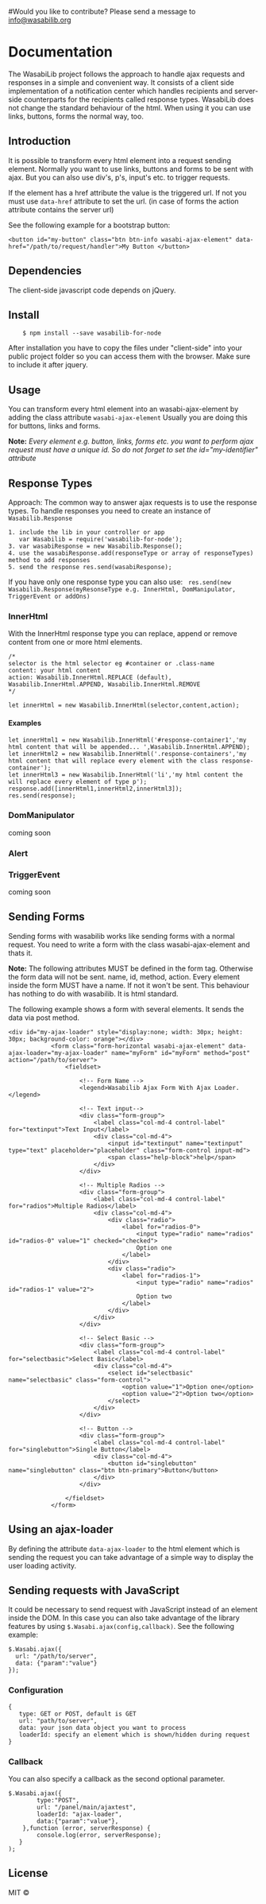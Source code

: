 #Would you like to contribute?
Please send a message to info@wasabilib.org


# Documentation
The WasabiLib project follows the approach to handle ajax requests and responses in a simple and convenient way. 
It consists of a client side implementation of a notification center which handles recipients and server-side counterparts for the recipients called response types.
WasabiLib does not change the standard behaviour of the html. When using it you can use links, buttons, forms the normal way, too. 

## Introduction
It is possible to transform every html element into a request sending element. Normally you want to use links, buttons and forms to be sent with ajax.
But you can also use div's, p's, input's etc. to trigger requests.

If the element has a href attribute the value is the triggered url. If not you must use `data-href` attribute to set the url. (in case of forms the action attribute contains the server url)

See the following example for a bootstrap button:

```
<button id="my-button" class="btn btn-info wasabi-ajax-element" data-href="/path/to/request/handler">My Button </button>
```

## Dependencies

The client-side javascript code depends on jQuery.

## Install

```
    $ npm install --save wasabilib-for-node
```
After installation you have to copy the files under "client-side" into your public project folder so you can access them with the browser. 
Make sure to include it after jquery.


## Usage

You can transform every html element into an wasabi-ajax-element by adding the class attribute ```wasabi-ajax-element```
Usually you are doing this for buttons, links and forms.

**Note:**
_Every element e.g. button, links, forms etc. you want to perform ajax request must have a unique id. So do not forget to set the id="my-identifier" attribute_

## Response Types

Approach: The common way to answer ajax requests is to use the response types. 
To handle responses you need to create an instance of ```Wasabilib.Response```

    1. include the lib in your controller or app 
       var Wasabilib = require('wasabilib-for-node');
    3. var wasabiResponse = new Wasabilib.Response();
    4. use the wasabiResponse.add(responseType or array of responseTypes) method to add responses
    5. send the response res.send(wasabiResponse);

If you have only one response type you can also use: 
` res.send(new Wasabilib.Response(myResonseType e.g. InnerHtml, DomManipulator, TriggerEvent or addOns)`

### InnerHtml

With the InnerHtml response type you can replace, append or remove content from one or more html elements. 
```
/*
selector is the html selector eg #container or .class-name
content: your html content
action: Wasabilib.InnerHtml.REPLACE (default), Wasabilib.InnerHtml.APPEND, Wasabilib.InnerHtml.REMOVE
*/

let innerHtml = new Wasabilib.InnerHtml(selector,content,action);
```



#### Examples

```let response = new Wasabilib.Response();
let innerHtml1 = new Wasabilib.InnerHtml('#response-container1','my html content that will be appended... ',Wasabilib.InnerHtml.APPEND);
let innerHtml2 = new Wasabilib.InnerHtml('.response-containers','my html content that will replace every element with the class response-container');
let innerHtml3 = new Wasabilib.InnerHtml('li','my html content the will replace every element of type p');
response.add([innerHtml1,innerHtml2,innerHtml3]);
res.send(response);
```


### DomManipulator

coming soon

### Alert

### TriggerEvent

coming soon

## Sending Forms

Sending forms with wasabilib works like sending forms with a normal request. You need to write a form with the class wasabi-ajax-element and thats it.

**Note:** The following attributes MUST be defined in the form tag. Otherwise the form data will not be sent.
name, id, method, action. Every element inside the form MUST have a name. If not it won't be sent. This behaviour has nothing to do with wasabilib. It is html standard.

The following example shows a form with several elements. It sends the data via post method.

```
<div id="my-ajax-loader" style="display:none; width: 30px; height: 30px; background-color: orange"></div>
            <form class="form-horizontal wasabi-ajax-element" data-ajax-loader="my-ajax-loader" name="myForm" id="myForm" method="post" action="/path/to/server">
                <fieldset>

                    <!-- Form Name -->
                    <legend>Wasabilib Ajax Form With Ajax Loader.</legend>

                    <!-- Text input-->
                    <div class="form-group">
                        <label class="col-md-4 control-label" for="textinput">Text Input</label>
                        <div class="col-md-4">
                            <input id="textinput" name="textinput" type="text" placeholder="placeholder" class="form-control input-md">
                            <span class="help-block">help</span>
                        </div>
                    </div>

                    <!-- Multiple Radios -->
                    <div class="form-group">
                        <label class="col-md-4 control-label" for="radios">Multiple Radios</label>
                        <div class="col-md-4">
                            <div class="radio">
                                <label for="radios-0">
                                    <input type="radio" name="radios" id="radios-0" value="1" checked="checked">
                                    Option one
                                </label>
                            </div>
                            <div class="radio">
                                <label for="radios-1">
                                    <input type="radio" name="radios" id="radios-1" value="2">
                                    Option two
                                </label>
                            </div>
                        </div>
                    </div>

                    <!-- Select Basic -->
                    <div class="form-group">
                        <label class="col-md-4 control-label" for="selectbasic">Select Basic</label>
                        <div class="col-md-4">
                            <select id="selectbasic" name="selectbasic" class="form-control">
                                <option value="1">Option one</option>
                                <option value="2">Option two</option>
                            </select>
                        </div>
                    </div>

                    <!-- Button -->
                    <div class="form-group">
                        <label class="col-md-4 control-label" for="singlebutton">Single Button</label>
                        <div class="col-md-4">
                            <button id="singlebutton" name="singlebutton" class="btn btn-primary">Button</button>
                        </div>
                    </div>

                </fieldset>
            </form>
```
## Using an ajax-loader

By defining the attribute `data-ajax-loader` to the html element which is sending the request you can take advantage of a simple way to display the user loading activity.

## Sending requests with JavaScript
It could be necessary to send request with JavaScript instead of an element inside the DOM. In this case you can also take advantage of the library features by using  ``$.Wasabi.ajax(config,callback)``. See the following example:
 ```
 $.Wasabi.ajax({
   url: "/path/to/server",
   data: {"param":"value"}
 });
 ```
 
 ### Configuration
 
 ```
 {
    type: GET or POST, default is GET
    url: "path/to/server",
    data: your json data object you want to process
    loaderId: specify an element which is shown/hidden during request
 }
 ```

### Callback
You can also specify a callback as the second optional parameter.

```
$.Wasabi.ajax({
        type:"POST",
        url: "/panel/main/ajaxtest",
        loaderId: "ajax-loader",
        data:{"param":"value"},
    },function (error, serverResponse) {
        console.log(error, serverResponse);
   }
);

```

## License

MIT © 

